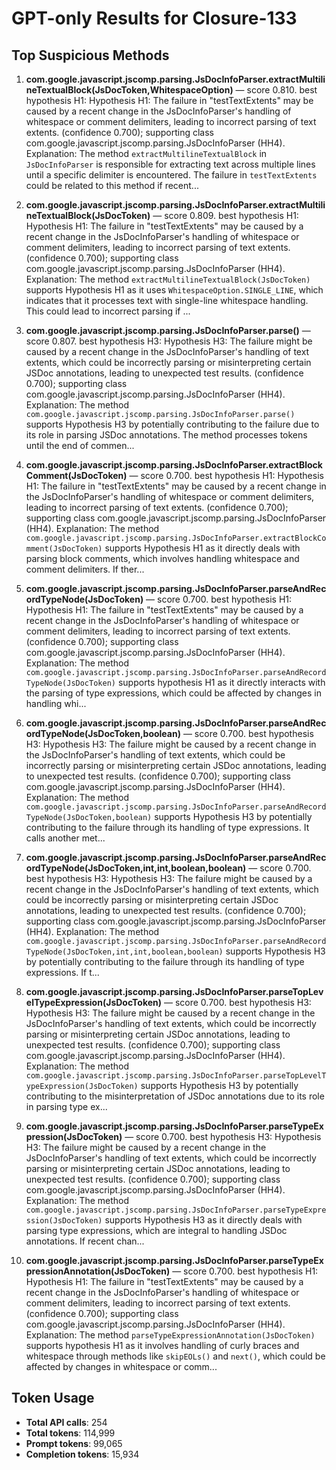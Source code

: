 # GPT-only Results for Closure-133

## Top Suspicious Methods

1. **com.google.javascript.jscomp.parsing.JsDocInfoParser.extractMultilineTextualBlock(JsDocToken,WhitespaceOption)** — score 0.810. best hypothesis H1: Hypothesis H1: The failure in "testTextExtents" may be caused by a recent change in the JsDocInfoParser's handling of whitespace or comment delimiters, leading to incorrect parsing of text extents. (confidence 0.700); supporting class com.google.javascript.jscomp.parsing.JsDocInfoParser (HH4).
    Explanation: The method `extractMultilineTextualBlock` in `JsDocInfoParser` is responsible for extracting text across multiple lines until a specific delimiter is encountered. The failure in `testTextExtents` could be related to this method if recent...

2. **com.google.javascript.jscomp.parsing.JsDocInfoParser.extractMultilineTextualBlock(JsDocToken)** — score 0.809. best hypothesis H1: Hypothesis H1: The failure in "testTextExtents" may be caused by a recent change in the JsDocInfoParser's handling of whitespace or comment delimiters, leading to incorrect parsing of text extents. (confidence 0.700); supporting class com.google.javascript.jscomp.parsing.JsDocInfoParser (HH4).
    Explanation: The method `extractMultilineTextualBlock(JsDocToken)` supports Hypothesis H1 as it uses `WhitespaceOption.SINGLE_LINE`, which indicates that it processes text with single-line whitespace handling. This could lead to incorrect parsing if ...

3. **com.google.javascript.jscomp.parsing.JsDocInfoParser.parse()** — score 0.807. best hypothesis H3: Hypothesis H3: The failure might be caused by a recent change in the JsDocInfoParser's handling of text extents, which could be incorrectly parsing or misinterpreting certain JSDoc annotations, leading to unexpected test results. (confidence 0.700); supporting class com.google.javascript.jscomp.parsing.JsDocInfoParser (HH4).
    Explanation: The method `com.google.javascript.jscomp.parsing.JsDocInfoParser.parse()` supports Hypothesis H3 by potentially contributing to the failure due to its role in parsing JSDoc annotations. The method processes tokens until the end of commen...

4. **com.google.javascript.jscomp.parsing.JsDocInfoParser.extractBlockComment(JsDocToken)** — score 0.700. best hypothesis H1: Hypothesis H1: The failure in "testTextExtents" may be caused by a recent change in the JsDocInfoParser's handling of whitespace or comment delimiters, leading to incorrect parsing of text extents. (confidence 0.700); supporting class com.google.javascript.jscomp.parsing.JsDocInfoParser (HH4).
    Explanation: The method `com.google.javascript.jscomp.parsing.JsDocInfoParser.extractBlockComment(JsDocToken)` supports Hypothesis H1 as it directly deals with parsing block comments, which involves handling whitespace and comment delimiters. If ther...

5. **com.google.javascript.jscomp.parsing.JsDocInfoParser.parseAndRecordTypeNode(JsDocToken)** — score 0.700. best hypothesis H1: Hypothesis H1: The failure in "testTextExtents" may be caused by a recent change in the JsDocInfoParser's handling of whitespace or comment delimiters, leading to incorrect parsing of text extents. (confidence 0.700); supporting class com.google.javascript.jscomp.parsing.JsDocInfoParser (HH4).
    Explanation: The method `com.google.javascript.jscomp.parsing.JsDocInfoParser.parseAndRecordTypeNode(JsDocToken)` supports hypothesis H1 as it directly interacts with the parsing of type expressions, which could be affected by changes in handling whi...

6. **com.google.javascript.jscomp.parsing.JsDocInfoParser.parseAndRecordTypeNode(JsDocToken,boolean)** — score 0.700. best hypothesis H3: Hypothesis H3: The failure might be caused by a recent change in the JsDocInfoParser's handling of text extents, which could be incorrectly parsing or misinterpreting certain JSDoc annotations, leading to unexpected test results. (confidence 0.700); supporting class com.google.javascript.jscomp.parsing.JsDocInfoParser (HH4).
    Explanation: The method `com.google.javascript.jscomp.parsing.JsDocInfoParser.parseAndRecordTypeNode(JsDocToken,boolean)` supports Hypothesis H3 by potentially contributing to the failure through its handling of type expressions. It calls another met...

7. **com.google.javascript.jscomp.parsing.JsDocInfoParser.parseAndRecordTypeNode(JsDocToken,int,int,boolean,boolean)** — score 0.700. best hypothesis H3: Hypothesis H3: The failure might be caused by a recent change in the JsDocInfoParser's handling of text extents, which could be incorrectly parsing or misinterpreting certain JSDoc annotations, leading to unexpected test results. (confidence 0.700); supporting class com.google.javascript.jscomp.parsing.JsDocInfoParser (HH4).
    Explanation: The method `com.google.javascript.jscomp.parsing.JsDocInfoParser.parseAndRecordTypeNode(JsDocToken,int,int,boolean,boolean)` supports Hypothesis H3 by potentially contributing to the failure through its handling of type expressions. If t...

8. **com.google.javascript.jscomp.parsing.JsDocInfoParser.parseTopLevelTypeExpression(JsDocToken)** — score 0.700. best hypothesis H3: Hypothesis H3: The failure might be caused by a recent change in the JsDocInfoParser's handling of text extents, which could be incorrectly parsing or misinterpreting certain JSDoc annotations, leading to unexpected test results. (confidence 0.700); supporting class com.google.javascript.jscomp.parsing.JsDocInfoParser (HH4).
    Explanation: The method `com.google.javascript.jscomp.parsing.JsDocInfoParser.parseTopLevelTypeExpression(JsDocToken)` supports Hypothesis H3 by potentially contributing to the misinterpretation of JSDoc annotations due to its role in parsing type ex...

9. **com.google.javascript.jscomp.parsing.JsDocInfoParser.parseTypeExpression(JsDocToken)** — score 0.700. best hypothesis H3: Hypothesis H3: The failure might be caused by a recent change in the JsDocInfoParser's handling of text extents, which could be incorrectly parsing or misinterpreting certain JSDoc annotations, leading to unexpected test results. (confidence 0.700); supporting class com.google.javascript.jscomp.parsing.JsDocInfoParser (HH4).
    Explanation: The method `com.google.javascript.jscomp.parsing.JsDocInfoParser.parseTypeExpression(JsDocToken)` supports Hypothesis H3 as it directly deals with parsing type expressions, which are integral to handling JSDoc annotations. If recent chan...

10. **com.google.javascript.jscomp.parsing.JsDocInfoParser.parseTypeExpressionAnnotation(JsDocToken)** — score 0.700. best hypothesis H1: Hypothesis H1: The failure in "testTextExtents" may be caused by a recent change in the JsDocInfoParser's handling of whitespace or comment delimiters, leading to incorrect parsing of text extents. (confidence 0.700); supporting class com.google.javascript.jscomp.parsing.JsDocInfoParser (HH4).
    Explanation: The method `parseTypeExpressionAnnotation(JsDocToken)` supports hypothesis H1 as it involves handling of curly braces and whitespace through methods like `skipEOLs()` and `next()`, which could be affected by changes in whitespace or comm...


## Token Usage

- **Total API calls**: 254
- **Total tokens**: 114,999
- **Prompt tokens**: 99,065
- **Completion tokens**: 15,934
